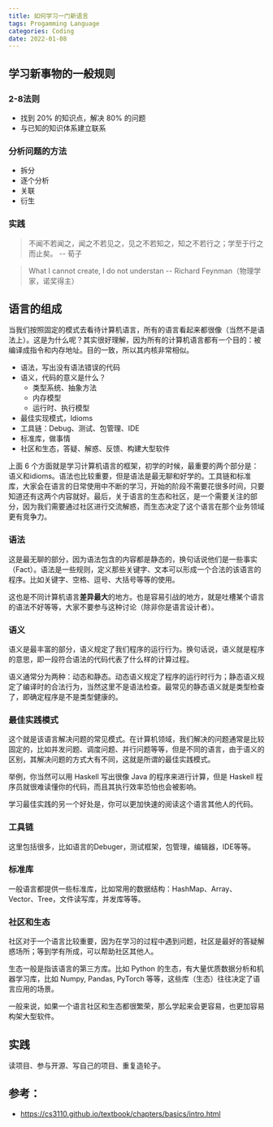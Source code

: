 ```yaml
---
title: 如何学习一门新语言
tags: Progamming Language
categories: Coding
date: 2022-01-08
---
```


## 学习新事物的一般规则

### 2-8法则

- 找到 20% 的知识点，解决 80% 的问题
- 与已知的知识体系建立联系

### 分析问题的方法

- 拆分
- 逐个分析
- 关联
- 衍生

### 实践

> 不闻不若闻之，闻之不若见之，见之不若知之，知之不若行之；学至于行之而止矣。
> -- 荀子

> What I cannot create, I do not understan
> -- Richard Feynman（物理学家，诺奖得主）

## 语言的组成

当我们按照固定的模式去看待计算机语言，所有的语言看起来都很像（当然不是语法上）。这是为什么呢？其实很好理解，因为所有的计算机语言都有一个目的：被编译成指令和内存地址。目的一致，所以其内核非常相似。

- 语法，写出没有语法错误的代码
- 语义，代码的意义是什么？
    - 类型系统、抽象方法
    - 内存模型
    - 运行时、执行模型
- 最佳实现模式，Idioms
- 工具链：Debug、测试、包管理、IDE
- 标准库，做事情
- 社区和生态，答疑、解惑、反馈、构建大型软件


上面 6 个方面就是学习计算机语言的框架，初学的时候，最重要的两个部分是：语义和idioms。语法也比较重要，但是语法是最无聊和好学的。工具链和标准库，大家会在语言的日常使用中不断的学习，开始的阶段不需要花很多时间，只要知道还有这两个内容就好。最后，关于语言的生态和社区，是一个需要关注的部分，因为我们需要通过社区进行交流解惑，而生态决定了这个语言在那个业务领域更有竞争力。

### 语法

这是最无聊的部分，因为语法包含的内容都是静态的，换句话说他们是一些事实（Fact）。语法是一些规则，定义那些关键字、文本可以形成一个合法的该语言的程序。比如关键字、空格、逗号、大括号等等的使用。

这也是不同计算机语言**差异最大**的地方。也是容易引战的地方，就是吐槽某个语言的语法不好等等，大家不要参与这种讨论（除非你是语言设计者）。

### 语义

语义是最丰富的部分，语义规定了我们程序的运行行为。换句话说，语义就是程序的意思，即一段符合语法的代码代表了什么样的计算过程。

语义通常分为两种：动态和静态。动态语义规定了程序的运行时行为；静态语义规定了编译时的合法行为，当然这里不是语法检查。最常见的静态语义就是类型检查了，即确定程序是不是类型健康的。

### 最佳实践模式

这个就是该语言解决问题的常见模式。在计算机领域，我们解决的问题通常是比较固定的，比如并发问题、调度问题、并行问题等等，但是不同的语言，由于语义的区别，其解决问题的方式大有不同，这就是所谓的最佳实践模式。

举例，你当然可以用 Haskell 写出很像 Java 的程序来进行计算，但是 Haskell 程序员就很难读懂你的代码，而且其执行效率恐怕也会被影响。

学习最佳实践的另一个好处是，你可以更加快速的阅读这个语言其他人的代码。

### 工具链

这里包括很多，比如语言的Debuger，测试框架，包管理，编辑器，IDE等等。

### 标准库

一般语言都提供一些标准库，比如常用的数据结构：HashMap、Array、Vector、Tree，文件读写库，并发库等等。

### 社区和生态

社区对于一个语言比较重要，因为在学习的过程中遇到问题，社区是最好的答疑解惑场所；等到学有所成，可以帮助社区其他人。

生态一般是指该语言的第三方库。比如 Python 的生态，有大量优质数据分析和机器学习库，比如 Numpy, Pandas, PyTorch 等等，这些库（生态）往往决定了语言应用的场景。

一般来说，如果一个语言社区和生态都很繁荣，那么学起来会更容易，也更加容易构架大型软件。

## 实践

读项目、参与开源、写自己的项目、重复造轮子。


## 参考：

- https://cs3110.github.io/textbook/chapters/basics/intro.html